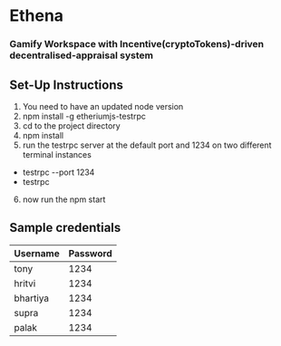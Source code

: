 # Ethena

### Gamify Workspace with Incentive(cryptoTokens)-driven  decentralised-appraisal system

## Set-Up Instructions

1. You need to have an updated node version
2. npm install -g etheriumjs-testrpc
3. cd to the project directory
4. npm install
5. run the testrpc server at the default port and 1234 on two different terminal instances
- testrpc --port 1234
- testrpc
6. now run the npm start

## Sample credentials
| Username | Password |
|----------|----------|
| tony     | 1234     |
| hritvi   | 1234     |
| bhartiya | 1234     |
| supra    | 1234     |
| palak    | 1234     |
